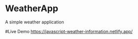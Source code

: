 # WeatherApp
A simple weather application 


#Live Demo
https://javascript-weather-information.netlify.app/
